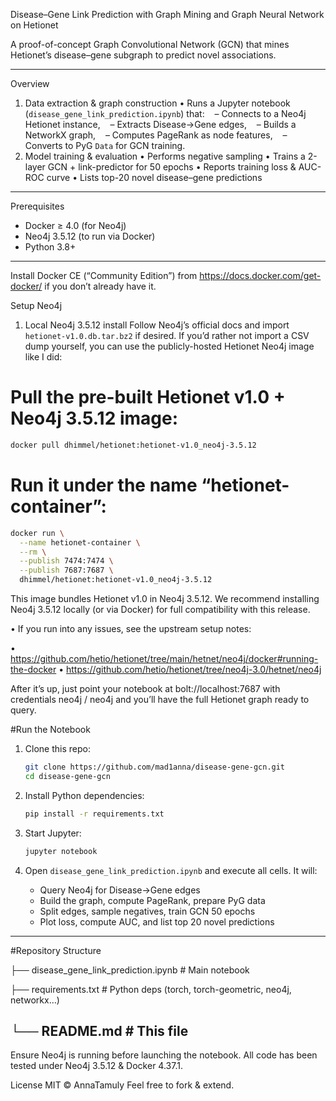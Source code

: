 Disease–Gene Link Prediction with Graph Mining and Graph Neural Network on Hetionet

A proof-of-concept Graph Convolutional Network (GCN) that mines Hetionet’s disease–gene subgraph to predict novel associations.

---
Overview

1. Data extraction & graph construction
   • Runs a Jupyter notebook (`disease_gene_link_prediction.ipynb`) that:
      – Connects to a Neo4j Hetionet instance,
      – Extracts Disease→Gene edges,
      – Builds a NetworkX graph,
      – Computes PageRank as node features,
      – Converts to PyG `Data` for GCN training.
2. Model training & evaluation
   • Performs negative sampling
   • Trains a 2-layer GCN + link-predictor for 50 epochs
   • Reports training loss & AUC-ROC curve
   • Lists top-20 novel disease–gene predictions

---
Prerequisites

* Docker ≥ 4.0 (for Neo4j)
* Neo4j 3.5.12 (to run via Docker)
* Python 3.8+

---
Install Docker CE (“Community Edition”) from https://docs.docker.com/get-docker/ if you don’t already have it.

Setup Neo4j

1. Local Neo4j 3.5.12 install 
   Follow Neo4j’s official docs and import `hetionet-v1.0.db.tar.bz2` if desired.
If you’d rather not import a CSV dump yourself, you can use the publicly-hosted Hetionet Neo4j image like I did:

# Pull the pre-built Hetionet v1.0 + Neo4j 3.5.12 image:
```bash
docker pull dhimmel/hetionet:hetionet-v1.0_neo4j-3.5.12
```

# Run it under the name “hetionet-container”:
```bash
docker run \
  --name hetionet-container \
  --rm \
  --publish 7474:7474 \
  --publish 7687:7687 \
  dhimmel/hetionet:hetionet-v1.0_neo4j-3.5.12
```

 This image bundles Hetionet v1.0 in Neo4j 3.5.12. We recommend installing Neo4j 3.5.12 locally (or via Docker) for full compatibility with this release.

• If you run into any issues, see the upstream setup notes:

• https://github.com/hetio/hetionet/tree/main/hetnet/neo4j/docker#running-the-docker
• https://github.com/hetio/hetionet/tree/neo4j-3.0/hetnet/neo4j

After it’s up, just point your notebook at bolt://localhost:7687 with credentials neo4j / neo4j
and you’ll have the full Hetionet graph ready to query.

   
#Run the Notebook

1. Clone this repo:

   ```bash
   git clone https://github.com/mad1anna/disease-gene-gcn.git
   cd disease-gene-gcn
   ```
2. Install Python dependencies:

   ```bash
   pip install -r requirements.txt
   ```
3. Start Jupyter:

   ```bash
   jupyter notebook
   ```
4. Open `disease_gene_link_prediction.ipynb` and execute all cells.
   It will:

   * Query Neo4j for Disease→Gene edges
   * Build the graph, compute PageRank, prepare PyG data
   * Split edges, sample negatives, train GCN 50 epochs
   * Plot loss, compute AUC, and list top 20 novel predictions

---
#Repository Structure

├── disease_gene_link_prediction.ipynb   # Main notebook

├── requirements.txt         # Python deps (torch, torch-geometric, neo4j, networkx…)

└── README.md                # This file
---

Ensure Neo4j is running before launching the notebook. All code has been tested under Neo4j 3.5.12 & Docker 4.37.1.

License
MIT © AnnaTamuly
Feel free to fork & extend.
